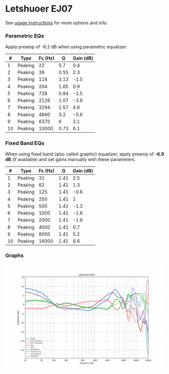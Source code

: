 # Letshuoer EJ07
See [usage instructions](https://github.com/jaakkopasanen/AutoEq#usage) for more options and info.

### Parametric EQs
Apply preamp of -6.2 dB when using parametric equalizer.

|   # | Type    |   Fc (Hz) |    Q |   Gain (dB) |
|-----|---------|-----------|------|-------------|
|   1 | Peaking |        22 | 5.7  |         0.4 |
|   2 | Peaking |        38 | 0.55 |         2.3 |
|   3 | Peaking |       118 | 3.13 |        -1.5 |
|   4 | Peaking |       204 | 1.65 |         0.9 |
|   5 | Peaking |       728 | 0.84 |        -1.5 |
|   6 | Peaking |      2126 | 1.07 |        -3.8 |
|   7 | Peaking |      3294 | 1.57 |         4.6 |
|   8 | Peaking |      4890 | 3.2  |        -5.6 |
|   9 | Peaking |      6370 | 6    |         3.1 |
|  10 | Peaking |     10000 | 0.73 |         6.1 |

### Fixed Band EQs
When using fixed band (also called graphic) equalizer, apply preamp of **-6.9 dB** (if available) and set gains manually with these parameters.

|   # | Type    |   Fc (Hz) |    Q |   Gain (dB) |
|-----|---------|-----------|------|-------------|
|   1 | Peaking |        31 | 1.41 |         2.5 |
|   2 | Peaking |        62 | 1.41 |         1.3 |
|   3 | Peaking |       125 | 1.41 |        -0.6 |
|   4 | Peaking |       250 | 1.41 |         1   |
|   5 | Peaking |       500 | 1.41 |        -1.3 |
|   6 | Peaking |      1000 | 1.41 |        -1.8 |
|   7 | Peaking |      2000 | 1.41 |        -1.8 |
|   8 | Peaking |      4000 | 1.41 |         0.7 |
|   9 | Peaking |      8000 | 1.41 |         5.2 |
|  10 | Peaking |     16000 | 1.41 |         6.6 |

### Graphs
![](./Letshuoer%20EJ07.png)
